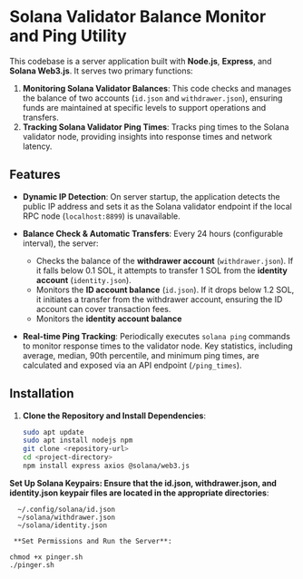 # Solana Validator Balance Monitor and Ping Utility

This codebase is a server application built with **Node.js**, **Express**, and **Solana Web3.js**. It serves two primary functions:

1. **Monitoring Solana Validator Balances**: This code checks and manages the balance of two accounts (`id.json` and `withdrawer.json`), ensuring funds are maintained at specific levels to support operations and transfers.
2. **Tracking Solana Validator Ping Times**: Tracks ping times to the Solana validator node, providing insights into response times and network latency.

## Features

- **Dynamic IP Detection**: On server startup, the application detects the public IP address and sets it as the Solana validator endpoint if the local RPC node (`localhost:8899`) is unavailable.
  
- **Balance Check & Automatic Transfers**: Every 24 hours (configurable interval), the server:
  - Checks the balance of the **withdrawer account** (`withdrawer.json`). If it falls below 0.1 SOL, it attempts to transfer 1 SOL from the **identity account** (`identity.json`).
  - Monitors the **ID account balance** (`id.json`). If it drops below 1.2 SOL, it initiates a transfer from the withdrawer account, ensuring the ID account can cover transaction fees.
  - Monitors the **identity account balance**
    
- **Real-time Ping Tracking**: Periodically executes `solana ping` commands to monitor response times to the validator node. Key statistics, including average, median, 90th percentile, and minimum ping times, are calculated and exposed via an API endpoint (`/ping_times`).


## Installation

1. **Clone the Repository and Install Dependencies**:
   ```bash
   sudo apt update
   sudo apt install nodejs npm
   git clone <repository-url>
   cd <project-directory>
   npm install express axios @solana/web3.js
   
  **Set Up Solana Keypairs: Ensure that the id.json, withdrawer.json, and identity.json keypair files are located in the appropriate directories**:
 ```
   ~/.config/solana/id.json
   ~/solana/withdrawer.json
   ~/solana/identity.json

  **Set Permissions and Run the Server**: 
 ```
    chmod +x pinger.sh
    ./pinger.sh
